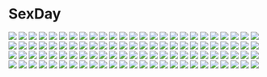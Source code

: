 # SexDay
![](https://konachan.com/image/8f7b26763fc5c0610813fce4d13e4b53/Konachan.com%20-%2025193%20liru%20renkin_san-kyuu_magical_pokaan%20white%20wolfgirl.jpeg)
![](https://konachan.com/image/0c885834898df998235944c2a018dbfb/Konachan.com%20-%2044620%20aria%20athena_glory%20building%20close%20dark_skin%20green_eyes%20short_hair.jpg)
![](https://konachan.com/image/29fc25ea3d82f893047e835a0004f9e3/Konachan.com%20-%20244342%20original.jpg)
![](https://konachan.com/jpeg/8e89261dab364b8f621b5fd87a21cd09/Konachan.com%20-%20249542%202girls%20game_cg%20kagome%20minakami_yuki%20school_uniform%20shoujo_ai%20subarashiki_hibi%20tie%20wakatsuki_kagami.jpg)
![](https://konachan.com/image/1d6400b7c721aae7dd31ce2bbc1e41ae/Konachan.com%20-%20103862%20blastoise%20blaziken%20charizard%20emboar%20empoleon%20feraligatr%20infernape%20meganium%20pokemon%20samurott%20sceptile%20serperior%20swampert%20torterra%20typhlosion%20venusaur.jpg)
![](https://konachan.com/jpeg/a98e511f3fd1214c9725534a0abc49d4/Konachan.com%20-%2032586%20kitsu_chiri%20sayonara_zetsubou_sensei.jpg)
![](https://konachan.com/jpeg/78b10c5710a50bfe2e4459e36f9422cb/Konachan.com%20-%20152711%20blue_eyes%20blush%20breasts%20cleavage%20diesel-turbo%20long_hair%20mahou_shoujo_lyrical_nanoha%20red_hair%20signum.jpg)
![](https://konachan.com/image/27422bd10cad8dbfa198a52595fe564a/Konachan.com%20-%20197996%20armor%20black_hair%20blonde_hair%20blue_eyes%20blue_hair%20blush%20breasts%20gloves%20halo%20long_hair%20navel%20ponytail%20red_eyes%20shorts%20sky%20sword%20thighhighs%20weapon.jpg)
![](https://konachan.com/image/147879005c427dd53d277735369069ec/Konachan.com%20-%20132046%202girls%20butterfly%20dress%20flandre_scarlet%20flowers%20hat%20moon%20petals%20remilia_scarlet%20rika-tan%20thighhighs%20touhou%20vampire%20wings.jpg)
![](https://konachan.com/jpeg/db1bbc8f08f2f172e64403341d68b442/Konachan.com%20-%20275632%20animal_ears%20brown_hair%20cat_smile%20catgirl%20christmas%20fang%20green_eyes%20idolmaster%20kurisu-kun%20maekawa_miku%20navel%20ponytail%20skirt%20tail.jpg)
![](https://konachan.com/image/efe3222ee91d18dd48943110c6a0ed6e/Konachan.com%20-%20175319%20anthropomorphism%20blue_eyes%20blue_hair%20hat%20hibiki_%28kancolle%29%20kantai_collection%20long_hair%20moon%20school_uniform%20shiwasu_horio%20skirt%20thighhighs.jpg)
![](https://konachan.com/image/d82dc385b72d6b5460585e94ff981f3d/Konachan.com%20-%2020040%20cc%20code_geass%20fire%20kallen_stadtfeld%20lelouch_lamperouge%20male.jpg)
![](https://konachan.com/image/7466be223ce6e88c442de7bd612a1093/Konachan.com%20-%205207%20fujiwara_miyabi%20memories_off.jpg)
![](https://konachan.com/jpeg/84c383dd4a19f1edeb66a31690f67ac8/Konachan.com%20-%2084735%20atelier_rorona%20atelier_totori%20dress%20gloves%20gray_hair%20hat%20kishida_mel%20long_hair%20male%20zoom_layer.jpg)
![](https://konachan.com/image/75ea5493f47edd28a2a8db3563dd0d8f/Konachan.com%20-%2091847%20bikini%20blush%20cordelia_glauca%20hercule_barton%20navel%20pool%20sherlock_shellingford%20swimsuit%20tantei_opera_milky_holmes%20yuzurizaki_nero.jpg)
![](https://konachan.com/image/f361fea8b2a17cafed50ef5ed1630e08/Konachan.com%20-%20177750%20hanaka%20hatsune_miku%20vocaloid.jpg)
![](https://konachan.com/image/b77a47a1d686ea37f338c90932b658a6/Konachan.com%20-%2047771%20blonde_hair%20blue_eyes%20dress%20gray_hair%20green_eyes%20hat%20kasukazu%20long_hair%20magic%20pink_eyes%20pink_hair%20purple_hair%20red_eyes%20short_hair%20touhou%20yakumo_yukari.jpg)
![](https://konachan.com/image/a2f9f043ac9d8dbfbf0d14a424e73c1b/Konachan.com%20-%2040041%20blue_eyes%20breasts%20cleavage%20galge.com%20green_hair%20logo%20open_shirt%20tagme%20tagme_%28artist%29.jpg)
![](https://konachan.com/image/bacc0472759ee53947c69da8cc760358/Konachan.com%20-%20242307%20clouds%20grass%20kaitan%20landscape%20original%20scenic%20sky%20train%20water%20watermark%20windmill.jpg)
![](https://konachan.com/image/f19e861b00adb12440e78e2a5de06c44/Konachan.com%20-%2025663%20higurashi_no_naku_koro_ni%20ryuuguu_rena%20silhouette%20sky.jpeg)
![](https://konachan.com/image/c145d96b3b9ec9b43cae50c46103aac0/Konachan.com%20-%2052201%20game_cg%20tenshinranman%20unohana_no_sakuyahime%20yuzusoft.jpg)
![](https://konachan.com/image/01424c0d93c55390ae9cb2fe6c920ede/Konachan.com%20-%20201471%20blue_hair%20blush%20bra%20breast_hold%20breasts%20calendar%20cameltoe%20chien%20cleavage%20miyauchi_airisu%20panties%20shiwasu_horio%20underwear%20yakusoku_love_harem.jpg)
![](https://konachan.com/image/2d18acf8a13ff161b5347db30ca14d89/Konachan.com%20-%20194034%20brown_eyes%20brown_hair%20close%20matsuryuu%20misaka_mikoto%20short_hair%20to_aru_majutsu_no_index.jpg)
![](https://konachan.com/image/80037633aee53bd864a87dd401ae3a38/Konachan.com%20-%20304683%20ass%20blonde_hair%20blue_eyes%20blush%20jirou_%28chekoro%29%20original%20tears.jpg)
![](https://konachan.com/image/b971016dbd988f914fbf2a58caa9e14c/Konachan.com%20-%2022793%20kuga_natsuki%20mai-hime.jpg)
![](https://konachan.com/image/b40baa7913a181bf5a13f5fe3ce4c5d9/Konachan.com%20-%20199443%20aqua_hair%20boots%20car%20elbow_gloves%20gloves%20hatsune_miku%20headphones%20long_hair%20tameiki%20twintails%20vocaloid%20white%20yellow_eyes.jpg)
![](https://konachan.com/image/ac632300f5a68a2ab78ad0e0abfaf005/Konachan.com%20-%20105356%20final_fantasy%20final_fantasy_xiii%20serah_farron.jpg)
![](https://konachan.com/jpeg/177a8daf2e74bd157a73967cf54ff6f2/Konachan.com%20-%20275666%20bell%20breasts%20dress%20forest%20futoshi_ame%20long_hair%20moon%20original%20ponytail%20see_through%20sky%20tree%20white_hair%20yellow_eyes.jpg)
![](https://konachan.com/image/ba14b2ffa44d792c4e90676c25d1211a/Konachan.com%20-%208378%20blue_eyes%20blue_hair%20ciel%20glasses%20shingetsutan_tsukihime%20thighhighs.jpg)
![](https://konachan.com/image/c78fd466c27da6fb3f13b07dc5d7db60/Konachan.com%20-%20237175%20building%20clouds%20industrial%20nobody%20original%20realistic%20sky%20yonasawa.jpg)
![](https://konachan.com/image/09dfe5e80c9b2ad5fa8a64fed7c02ff9/Konachan.com%20-%2014988%20all_male%20male%20naruto%20uchiha_sasuke%20uzumaki_naruto.jpg)
![](https://konachan.com/jpeg/076537aa74b6173210ea9ab29f62530c/Konachan.com%20-%20151050%20game_cg%20giga%20kiss_bell%20miyamae_eri%20school_uniform%20takei_ooki.jpg)
![](https://konachan.com/jpeg/17f14971c019b2de3d241d03fbde11fa/Konachan.com%20-%20183264%20all_male%20anus%20apron%20ass%20blue_eyes%20blush%20bow%20brown_eyes%20brown_hair%20dress%20fang%20male%20nemunemu%20nipples%20original%20panties%20penis%20short_hair%20trap%20underwear.jpg)
![](https://konachan.com/jpeg/d820ff2a57d07192343ceda5bec12f0f/Konachan.com%20-%20230555%20breasts%20cat_smile%20cleavage%20dress%20komeshiro_kasu%20long_hair%20purple_eyes%20scan%20translation_request%20twintails%20white_hair.jpg)
![](https://konachan.com/jpeg/c9bc4552501ccc4304c1a4f040dd4f28/Konachan.com%20-%20213215%20blue%20long_hair%20original%20senmu%20sleeping%20stars%20third-party_edit.jpg)
![](https://konachan.com/jpeg/cd2c8c6ccc7e71721fab0483af01f3c7/Konachan.com%20-%20272421%20blush%20breasts%20game_cg%20mirror_%28game%29%20nipples%20penis%20purple_hair%20pussy%20pussy_juice%20sex%20tagme_%28artist%29%20twintails%20uncensored%20warrior_ketsuno_ana.jpg)
![](https://konachan.com/image/c097fbf0a2fa21113c08101469cabe03/Konachan.com%20-%20104701%20tagme.jpg)
![](https://konachan.com/image/6d5c49e732a7a89dbaf2c09b0f7df288/Konachan.com%20-%20128071%20animal_ears%20blonde_hair%20breasts%20cleavage%20flowers%20foxgirl%20grass%20long_hair%20maid%20rouna%20scan%20shining_hearts%20taka_tony.jpg)
![](https://konachan.com/image/dddd39dbcb9c15632b83c34e6f580a26/Konachan.com%20-%2062523%20en%40rain%20hatsune_miku%20sword%20vocaloid%20weapon.jpg)
![](https://konachan.com/jpeg/563345730ca827f15cf5b0d98fe79632/Konachan.com%20-%20216697%20akizuki_%28kancolle%29%20anthropomorphism%20chou-10cm-hou-chan%20close%20kantai_collection%20ohiya%20skirt%20waifu2x%20weapon%20white.jpg)
![](https://konachan.com/image/ed7085535001d5edc903c3f5c1ae5d43/Konachan.com%20-%2025873%20sawachika_eri%20school_rumble.jpg)
![](https://konachan.com/jpeg/b2fe3c36b5c265a43e0fb5b49e9693b1/Konachan.com%20-%20288057%20ass%20bikini%20blue_gk%20breasts%20choker%20cleavage%20fate_grand_order%20fate_%28series%29%20gray_hair%20long_hair%20swimsuit%20third-party_edit%20white%20yellow_eyes.jpg)
![](https://konachan.com/jpeg/e9742e2f38a6d0bcfa6b913a990380f5/Konachan.com%20-%20286796%20arknights%20breasts%20chen_bin%20choker%20cropped%20gray_hair%20horns%20ifrit_%28arknights%29%20nipples%20no_bra%20orange_eyes%20twintails%20undressing.jpg)
![](https://konachan.com/image/310155b25734dfe89e5f909c9fabbfcc/Konachan.com%20-%20165981%20horns%20original%20red_eyes%20rib%3Ay%28uhki%29.jpg)
![](https://konachan.com/jpeg/59b365d9fa70f3be9b287a1f4bf4e214/Konachan.com%20-%20229813%20aqua_eyes%20aqua_hair%20bed%20breasts%20hatsune_miku%20long_hair%20nipples%20nude%20papino%20sex%20thighhighs%20twintails%20vocaloid.jpg)
![](https://konachan.com/image/314b6a0c0c954db2890f15201a7b5875/Konachan.com%20-%20184594%20hatsune_miku%20nabisuke%20teddy_bear%20vocaloid.jpg)
![](https://konachan.com/jpeg/0c70c9b5f2969b9225f64c21b800a78f/Konachan.com%20-%20163238%20dress%20garter_belt%20lolita_fashion%20nipples%20panties%20see_through%20stockings%20thighhighs%20tinkerbell%20tinkle%20underwear.jpg)
![](https://konachan.com/image/47c7b90eec22f2d1de8a6c4257f9abb4/Konachan.com%20-%2010311%20atashi%20chii%20chobits%20clamp.jpg)
![](https://konachan.com/image/19ea8c653f3ea2af86cf8172ce4f33f4/Konachan.com%20-%20183995%20blush%20cube%20game_cg%20kantoku%20loli%20pink_eyes%20pink_hair%20your_diary%20yua.jpg)
![](https://konachan.com/image/d51fd4381ee6be7ff2e7ba673284f4c5/Konachan.com%20-%20144207%20breasts%20cleavage%20dress%20food%20hat%20mikazuki_sara%20pink%20pink_eyes%20pink_hair%20pocky%20ribbons%20saigyouji_yuyuko%20short_hair%20touhou.jpg)
![](https://konachan.com/jpeg/70b75c2da86da68f61910a60621270ba/Konachan.com%20-%20183977%20animal_ears%20ass%20bunny_ears%20eyepatch%20flat%20game_cg%20hikoukigumo_no_mukougawa%20purinko%20purple_eyes%20purple_hair%20stockings%20ugawara_iroha.jpg)
![](https://konachan.com/jpeg/ff19deeab82a0a5efff640c0cfa9e6ba/Konachan.com%20-%20290115%20bed%20blonde_hair%20blush%20breasts%20kiniro_mosaic%20kujou_karen%20long_hair%20minato_%28ojitan_gozaru%29%20navel%20nude%20sleeping.jpg)
![](https://konachan.com/image/bccf16d9e7292a188b295c55fa3fa372/Konachan.com%20-%20278949%20animal%20armor%20blade_%26_soul%20boots%20eyepatch%20gloves%20gun%20long_hair%20po_hwa_ran%20tiger%20twintails%20weapon%20wedee%20yellow_eyes.jpg)
![](https://konachan.com/jpeg/0ce391708c687647f444da624dc8bcc8/Konachan.com%20-%20243237%20blonde_hair%20blush%20bow%20brown_eyes%20dress%20eromanga-sensei%20long_hair%20pointed_ears%20taka-chan%20third-party_edit%20white%20wink%20yamada_elf.jpg)
![](https://konachan.com/image/302afcbbc683304bc195a7d7dc51d04c/Konachan.com%20-%2019551%20love_hina.jpg)
![](https://konachan.com/image/25c43ce0c50f5064f35931e5d78b1baa/Konachan.com%20-%20179191%20blonde_hair%20blue_eyes%20hat%20long_hair%20moriya_suwako%20pantyhose%20risutaru%20touhou.jpg)
![](https://konachan.com/jpeg/1183f50dbe6b2bbbcb125117aaf3d3d5/Konachan.com%20-%2085744%20alice_margatroid%20animal_ears%20aoblue%20blush%20chibi%20tail%20touhou.jpg)
![](https://konachan.com/image/7a936748e8a92089ea4ed2825b08b62f/Konachan.com%20-%20209486%20amami_haruka%20baruw48%20brown_hair%20idolmaster%20monochrome%20ribbons%20short_hair%20wristwear.jpg)
![](https://konachan.com/image/7cc0cbfcc1ffd8a7fd4208017d371c5c/Konachan.com%20-%2020780%20fullmetal_alchemist%20winry_rockbell.jpg)
![](https://konachan.com/image/51b7104030ac7b098c716fae101c3b61/Konachan.com%20-%2029617%20carnelian%20kao_no_nai_tsuki%20tagme.jpg)
![](https://konachan.com/image/f729d07844687c833a685405d7d39333/Konachan.com%20-%20129841%20hatsune_miku%20kagamine_rin%20megurine_luka%20vocaloid.jpg)
![](https://konachan.com/jpeg/b671863d557fe6e8822ca752e4f39660/Konachan.com%20-%2087518%202girls%20amakusa_tobari%20canvas%20canvas_4%20hitose_mitsuba%20hitose_satsuki%20lolita_fashion%20panties%20stockings%20thighhighs%20underwear.jpg)
![](https://konachan.com/jpeg/1465e622045ed68642ed4e2dd9e5dba6/Konachan.com%20-%20247066%20beach%20bikini%20blonde_hair%20blush%20bow%20breasts%20fate_grand_order%20fate_%28series%29%20flowers%20navel%20short_hair%20swimsuit%20toosaka_asagi%20water%20yellow_eyes.jpg)
![](https://konachan.com/image/806a52e9d949fac5194ce3780e35f315/Konachan.com%20-%20110502%207th_dragon%20aqua_hair%20boots%20bow_%28weapon%29%20bra%20breasts%20cameltoe%20cleavage%20erect_nipples%20gloves%20panties%20purple_eyes%20rogue_%287th_dragon%29%20underwear%20weapon.jpg)
![](https://konachan.com/image/21446fc802f030f2ed069e37b41f56c4/Konachan.com%20-%20256980%20bakemonogatari%20blonde_hair%20breasts%20cleavage%20gloves%20kizumonogatari%20loli%20long_hair%20pointed_ears%20scan%20short_hair%20tagme_%28artist%29%20vampire%20yellow_eyes.jpg)
![](https://konachan.com/image/6e99be7517954eda107c64f469b55a80/Konachan.com%20-%20141671%202girls%20blue_eyes%20bow%20braids%20dress%20gray_hair%20hat%20headdress%20knife%20maid%20purple_hair%20red_eyes%20socks%20touhou%20vampire%20watermark%20weapon%20wings%20zoom_layer.jpg)
![](https://konachan.com/image/240656caf814f33961d0e9100960d3ed/Konachan.com%20-%20218109%20ayase_eri%20blue_eyes%20blush%20bow%20catgirl%20food%20gray_hair%20group%20heart%20kneehighs%20long_hair%20mono_land%20pocky%20ponytail%20red_hair%20shoujo_ai%20tail%20tie%20twintails.jpg)
![](https://konachan.com/image/45c386e135ceef00ec140860d52123cb/Konachan.com%20-%2051722%20blue%20blue_eyes%20blue_hair%20close%20rosario%2Bvampire%20shirayuki_mizore%20vector.jpg)
![](https://konachan.com/jpeg/868de8abc333a1f5c2673b104659ec44/Konachan.com%20-%20300300%20anthropomorphism%20azur_lane%20blush%20breasts%20japanese_clothes%20long_hair%20orange_eyes%20prinz_eugen_%28azur_lane%29%20sideboob%20white_hair%20yuwari_ume.jpg)
![](https://konachan.com/jpeg/129d57889610607586b5d3819822725c/Konachan.com%20-%209066%20cheerleader%20hiiragi_kagami%20hiiragi_tsukasa%20izumi_konata%20lucky_star%20takara_miyuki.jpg)
![](https://konachan.com/image/c1419f34c626289ea66adab8376a4713/Konachan.com%20-%20188538%20brown_eyes%20brown_hair%20bubbles%20nello_%28luminous_darkness%29%20original%20pool%20short_hair%20thighhighs%20underwater%20water.jpg)
![](https://konachan.com/jpeg/e47f68f26e5616d96a00175c6ce763e0/Konachan.com%20-%20299710%20black_hair%20blush%20breasts%20condom%20garter_belt%20green_eyes%20idolmaster%20long_hair%20military%20navel%20nipples%20no_bra%20shirt_lift%20shorts%20yamato_aki.jpg)
![](https://konachan.com/image/e491405f689232a32b45440db3eb8963/Konachan.com%20-%20143674%20blonde_hair%20blue_eyes%20blush%20bow%20headband%20headphones%20long_hair%20mutsuno_hekisa%20original%20thighhighs%20wink%20zettai_ryouiki.jpg)
![](https://konachan.com/image/12cc594fcd722169c70174f729048e06/Konachan.com%20-%20288541%20aqua_eyes%20aqua_hair%20hatsune_miku%20hoodie%20kamen_rider%20kurisu_sai%20long_hair%20pantyhose%20skirt%20twintails%20vocaloid%20weapon.jpg)
![](https://konachan.com/image/d1580ff3df1259decaaf6d7f5a6fdcd1/Konachan.com%20-%206643%20tagme.jpg)
![](https://konachan.com/image/28fbb5ee8f0db544ae0f4133eca680a9/Konachan.com%20-%20204559%20blonde_hair%20bodysuit%20breasts%20chain%20cleavage%20fate_extra%20fate_extra_ccc%20fate_stay_night%20fate_%28series%29%20flowers%20green_eyes%20navel%20toshi.jpg)
![](https://konachan.com/jpeg/2a5f46efa24939cd0e1772eb133b070a/Konachan.com%20-%20139644%201_2_summer%20alcot%20ass%20blush%20game_cg%20kuonji_sora%20panties%20purple_hair%20sesena_yau%20twintails%20underwear.jpg)
![](https://konachan.com/jpeg/94d14a34b57704107577977f5d9c4019/Konachan.com%20-%206402%20blue_eyes%20brown_hair%20carnelian%20japanese_clothes%20katana%20long_hair%20miko%20petals%20sword%20vector%20weapon%20white.jpg)
![](https://konachan.com/image/13704c4ac17069e60ec675cddc370266/Konachan.com%20-%20255910%20dress%20mianbaoshi_mengxiang%20original%20park%20shade%20summer_dress.jpg)
![](https://konachan.com/jpeg/44548122a0d1680f80c65b758b70f31f/Konachan.com%20-%20171595%20asahina_shin%20blonde_hair%20blue_eyes%20fang%20game_cg%20hontani_kanae%20karumaruka_circle%20long_hair%20necklace%20saga_planets%20shorts.jpg)
![](https://konachan.com/image/92fbb05147be6226d9e17ded8d704549/Konachan.com%20-%2098229%20animal_ears%20black_hair%20blonde_hair%20bow%20catgirl%20drink%20green_eyes%20group%20headband%20kaenbyou_rin%20kisume%20orange_hair%20purple_hair%20red_hair%20sake%20touhou.jpg)
![](https://konachan.com/image/302e122c668fc367ef108531cf05f953/Konachan.com%20-%20245714%202girls%20aicky%20bed%20black_hair%20book%20brown_eyes%20brown_hair%20kousaka_reina%20long_hair%20oumae_kumiko%20school_uniform%20short_hair%20shoujo_ai%20skirt.jpg)
![](https://konachan.com/jpeg/54b3a2ed9bd88df4a70793ff63760c43/Konachan.com%20-%20211523%20alexmaster%20brown_hair%20clouds%20flowers%20kneehighs%20original%20school_uniform%20skirt%20sky%20tie%20twintails.jpg)
![](https://konachan.com/image/eda18e9f2a65c5959f75d256b49ae905/Konachan.com%20-%2068236%20building%20city%20jpeg_artifacts%20landscape%20scenic%20teikoku_shounen.jpg)
![](https://konachan.com/jpeg/1592bc8eef51d3e9e8f965ff106e5b64/Konachan.com%20-%20304965%20barefoot%20blue_eyes%20blush%20breasts%20liangfen232%20long_hair%20nakano_miku%20nipples%20panties%20panty_pull%20red_hair%20third-party_edit%20topless%20underwear%20undressing.jpg)
![](https://konachan.com/jpeg/f6f3d19f50f177d453508562ffd90880/Konachan.com%20-%2075423%20barefoot%20dress%20fang%20hat%20purple_hair%20red_eyes%20remilia_scarlet%20short_hair%20touhou%20vampire%20wings%20wristwear.jpg)
![](https://konachan.com/image/16d8ef07163b2a6bd9d9d7943589ed39/Konachan.com%20-%20120853%20gasai_yuno%20mirai_nikki%20weapon.jpg)
![](https://konachan.com/image/bc6cb88f6ae8a4bc332a70cbab607487/Konachan.com%20-%20151276%20aqua_eyes%20aqua_hair%20blue_hair%20chibi%20group%20hahifuhe%20hat%20kaito%20long_hair%20male%20meiko%20pink_hair%20red_hair%20ribbons%20shorts%20skirt%20takoluka%20utau%20vocaloid.jpg)
![](https://konachan.com/image/8d42a6993fdef6bf41cc7b5c35b88409/Konachan.com%20-%20196592%20bodysuit%20building%20choker%20city%20gloves%20gray_hair%20iorlvm%20original%20scenic%20sky%20techgirl.jpg)
![](https://konachan.com/image/800c335239b57cd07227827d07c06476/Konachan.com%20-%20103919%20blonde_hair%20blue_eyes%20breasts%20nipples%20road_%28artist%29%20tagme.jpg)
![](https://konachan.com/jpeg/a9f7077486d72b197f53e8daa3409aa7/Konachan.com%20-%20285647%20brown_hair%20gloves%20green_eyes%20hat%20original%20shoken_narai%20short_hair%20signed%20train%20uniform%20waifu2x.jpg)
![](https://konachan.com/jpeg/10bd37011ef20b0881e93dbb2d416ac2/Konachan.com%20-%20164204%20animal_ears%20black_hair%20butterfly%20catgirl%20dress%20flowers%20long_hair%20mikazuki_sara%20original%20purple_eyes%20tail.jpg)
![](https://konachan.com/image/d2f0e1402c2bd8932fc2a43ae623798f/Konachan.com%20-%20256307%202girls%20apron%20blonde_hair%20bow%20braids%20brown_eyes%20brown_hair%20dress%20hakurei_reimu%20hat%20long_hair%20magic%20miko%20navel%20ofuda%20touhou%20witch%20witch_hat%20yellow_eyes.jpg)
![](https://konachan.com/image/554f503c777b82520e12f56af4070c3d/Konachan.com%20-%20171500%20hatsune_miku%20tell_your_world_%28vocaloid%29%20vocaloid%20watermark.jpg)
![](https://konachan.com/jpeg/158222f75469d9fe34571b76dfe8e639/Konachan.com%20-%20293632%202girls%20anthropomorphism%20azur_lane%20bikini%20loli%20mochiyuki%20navel%20ning_hai_%28azur_lane%29%20ping_hai_%28azur_lane%29%20swimsuit%20twintails.jpg)
![](https://konachan.com/jpeg/d67f763680d89e0b2dc79229dcade454/Konachan.com%20-%20200171%20akabane_hibame%20animal%20barefoot%20bird%20black_hair%20brown_eyes%20long_hair%20original%20underwear.jpg)
![](https://konachan.com/image/f939a460a39b4416cdda257f2dc9c610/Konachan.com%20-%20297260%20bikini%20cherry%20food%20fruit%20glasses%20headphones%20necklace%20pink_eyes%20pink_hair%20shorts%20sonico%20super_sonico%20swimsuit%20thighhighs%20white%20wink%20wristwear.jpg)
![](https://konachan.com/image/5cc9feb569184935e5f74a2cea3c60db/Konachan.com%20-%20268512%20apron%20brown_hair%20building%20dress%20glasses%20grass%20headdress%20maid%20original%20short_hair%20sport%20suzushiro_%28suzushiro333%29%20tree.jpg)
![](https://konachan.com/jpeg/456278d6a68ecc0109f8e92b0f9a970e/Konachan.com%20-%20204074%20animal%20black_hair%20blue%20blue_eyes%20blue_hair%20brown_eyes%20goggles%20group%20long_hair%20mumyoudou%20pink_eyes%20pink_hair%20rabbit%20swim_ring%20swimsuit%20twintails%20weapon.jpg)
![](https://konachan.com/image/85fc0e4365026defd9b9f037dfec9455/Konachan.com%20-%20106274%20japanese_clothes%20kasane_teto%20microphone%20red_eyes%20red_hair%20short_hair%20twintails%20utau%20yukata.jpg)
